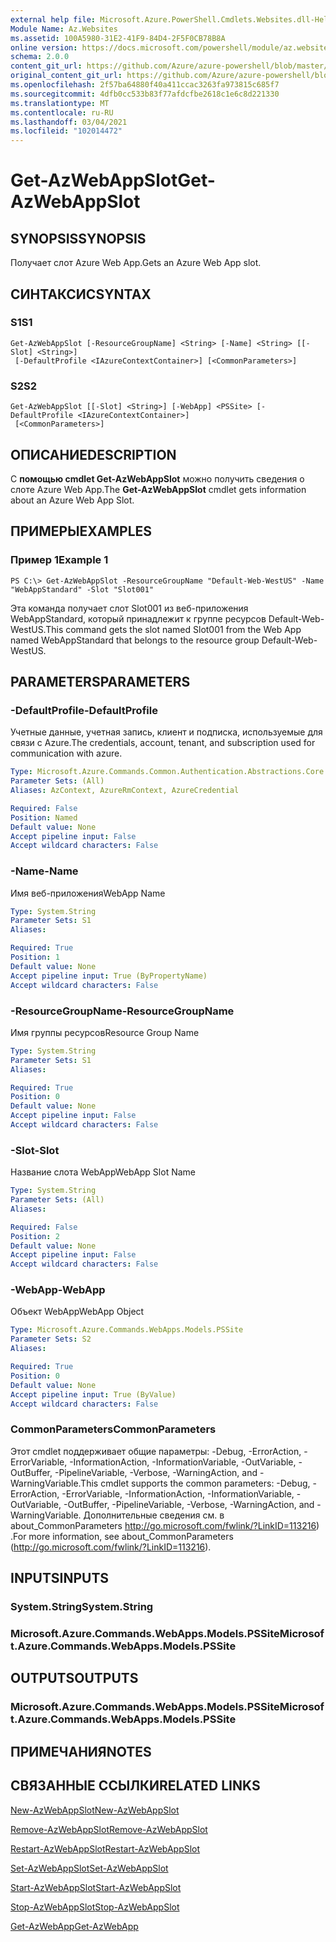 ```yaml
---
external help file: Microsoft.Azure.PowerShell.Cmdlets.Websites.dll-Help.xml
Module Name: Az.Websites
ms.assetid: 100A5980-31E2-41F9-84D4-2F5F0CB78B8A
online version: https://docs.microsoft.com/powershell/module/az.websites/get-azwebappslot
schema: 2.0.0
content_git_url: https://github.com/Azure/azure-powershell/blob/master/src/Websites/Websites/help/Get-AzWebAppSlot.md
original_content_git_url: https://github.com/Azure/azure-powershell/blob/master/src/Websites/Websites/help/Get-AzWebAppSlot.md
ms.openlocfilehash: 2f57ba64880f40a411ccac3263fa973815c685f7
ms.sourcegitcommit: 4dfb0cc533b83f77afdcfbe2618c1e6c8d221330
ms.translationtype: MT
ms.contentlocale: ru-RU
ms.lasthandoff: 03/04/2021
ms.locfileid: "102014472"
---
```

# <span data-ttu-id="3e39b-101">Get-AzWebAppSlot</span><span class="sxs-lookup"><span data-stu-id="3e39b-101">Get-AzWebAppSlot</span></span>

## <span data-ttu-id="3e39b-102">SYNOPSIS</span><span class="sxs-lookup"><span data-stu-id="3e39b-102">SYNOPSIS</span></span>
<span data-ttu-id="3e39b-103">Получает слот Azure Web App.</span><span class="sxs-lookup"><span data-stu-id="3e39b-103">Gets an Azure Web App slot.</span></span>

## <span data-ttu-id="3e39b-104">СИНТАКСИС</span><span class="sxs-lookup"><span data-stu-id="3e39b-104">SYNTAX</span></span>

### <span data-ttu-id="3e39b-105">S1</span><span class="sxs-lookup"><span data-stu-id="3e39b-105">S1</span></span>
```
Get-AzWebAppSlot [-ResourceGroupName] <String> [-Name] <String> [[-Slot] <String>]
 [-DefaultProfile <IAzureContextContainer>] [<CommonParameters>]
```

### <span data-ttu-id="3e39b-106">S2</span><span class="sxs-lookup"><span data-stu-id="3e39b-106">S2</span></span>
```
Get-AzWebAppSlot [[-Slot] <String>] [-WebApp] <PSSite> [-DefaultProfile <IAzureContextContainer>]
 [<CommonParameters>]
```

## <span data-ttu-id="3e39b-107">ОПИСАНИЕ</span><span class="sxs-lookup"><span data-stu-id="3e39b-107">DESCRIPTION</span></span>
<span data-ttu-id="3e39b-108">С **помощью cmdlet Get-AzWebAppSlot** можно получить сведения о слоте Azure Web App.</span><span class="sxs-lookup"><span data-stu-id="3e39b-108">The **Get-AzWebAppSlot** cmdlet gets information about an Azure Web App Slot.</span></span>

## <span data-ttu-id="3e39b-109">ПРИМЕРЫ</span><span class="sxs-lookup"><span data-stu-id="3e39b-109">EXAMPLES</span></span>

### <span data-ttu-id="3e39b-110">Пример 1</span><span class="sxs-lookup"><span data-stu-id="3e39b-110">Example 1</span></span>
```
PS C:\> Get-AzWebAppSlot -ResourceGroupName "Default-Web-WestUS" -Name "WebAppStandard" -Slot "Slot001"
```

<span data-ttu-id="3e39b-111">Эта команда получает слот Slot001 из веб-приложения WebAppStandard, который принадлежит к группе ресурсов Default-Web-WestUS.</span><span class="sxs-lookup"><span data-stu-id="3e39b-111">This command gets the slot named Slot001 from the Web App named WebAppStandard that belongs to the resource group Default-Web-WestUS.</span></span>

## <span data-ttu-id="3e39b-112">PARAMETERS</span><span class="sxs-lookup"><span data-stu-id="3e39b-112">PARAMETERS</span></span>

### <span data-ttu-id="3e39b-113">-DefaultProfile</span><span class="sxs-lookup"><span data-stu-id="3e39b-113">-DefaultProfile</span></span>
<span data-ttu-id="3e39b-114">Учетные данные, учетная запись, клиент и подписка, используемые для связи с Azure.</span><span class="sxs-lookup"><span data-stu-id="3e39b-114">The credentials, account, tenant, and subscription used for communication with azure.</span></span>

```yaml
Type: Microsoft.Azure.Commands.Common.Authentication.Abstractions.Core.IAzureContextContainer
Parameter Sets: (All)
Aliases: AzContext, AzureRmContext, AzureCredential

Required: False
Position: Named
Default value: None
Accept pipeline input: False
Accept wildcard characters: False
```

### <span data-ttu-id="3e39b-115">-Name</span><span class="sxs-lookup"><span data-stu-id="3e39b-115">-Name</span></span>
<span data-ttu-id="3e39b-116">Имя веб-приложения</span><span class="sxs-lookup"><span data-stu-id="3e39b-116">WebApp Name</span></span>

```yaml
Type: System.String
Parameter Sets: S1
Aliases:

Required: True
Position: 1
Default value: None
Accept pipeline input: True (ByPropertyName)
Accept wildcard characters: False
```

### <span data-ttu-id="3e39b-117">-ResourceGroupName</span><span class="sxs-lookup"><span data-stu-id="3e39b-117">-ResourceGroupName</span></span>
<span data-ttu-id="3e39b-118">Имя группы ресурсов</span><span class="sxs-lookup"><span data-stu-id="3e39b-118">Resource Group Name</span></span>

```yaml
Type: System.String
Parameter Sets: S1
Aliases:

Required: True
Position: 0
Default value: None
Accept pipeline input: False
Accept wildcard characters: False
```

### <span data-ttu-id="3e39b-119">-Slot</span><span class="sxs-lookup"><span data-stu-id="3e39b-119">-Slot</span></span>
<span data-ttu-id="3e39b-120">Название слота WebApp</span><span class="sxs-lookup"><span data-stu-id="3e39b-120">WebApp Slot Name</span></span>

```yaml
Type: System.String
Parameter Sets: (All)
Aliases:

Required: False
Position: 2
Default value: None
Accept pipeline input: False
Accept wildcard characters: False
```

### <span data-ttu-id="3e39b-121">-WebApp</span><span class="sxs-lookup"><span data-stu-id="3e39b-121">-WebApp</span></span>
<span data-ttu-id="3e39b-122">Объект WebApp</span><span class="sxs-lookup"><span data-stu-id="3e39b-122">WebApp Object</span></span>

```yaml
Type: Microsoft.Azure.Commands.WebApps.Models.PSSite
Parameter Sets: S2
Aliases:

Required: True
Position: 0
Default value: None
Accept pipeline input: True (ByValue)
Accept wildcard characters: False
```

### <span data-ttu-id="3e39b-123">CommonParameters</span><span class="sxs-lookup"><span data-stu-id="3e39b-123">CommonParameters</span></span>
<span data-ttu-id="3e39b-124">Этот cmdlet поддерживает общие параметры: -Debug, -ErrorAction, -ErrorVariable, -InformationAction, -InformationVariable, -OutVariable, -OutBuffer, -PipelineVariable, -Verbose, -WarningAction, and -WarningVariable.</span><span class="sxs-lookup"><span data-stu-id="3e39b-124">This cmdlet supports the common parameters: -Debug, -ErrorAction, -ErrorVariable, -InformationAction, -InformationVariable, -OutVariable, -OutBuffer, -PipelineVariable, -Verbose, -WarningAction, and -WarningVariable.</span></span> <span data-ttu-id="3e39b-125">Дополнительные сведения см. в about_CommonParameters http://go.microsoft.com/fwlink/?LinkID=113216) .</span><span class="sxs-lookup"><span data-stu-id="3e39b-125">For more information, see about_CommonParameters (http://go.microsoft.com/fwlink/?LinkID=113216).</span></span>

## <span data-ttu-id="3e39b-126">INPUTS</span><span class="sxs-lookup"><span data-stu-id="3e39b-126">INPUTS</span></span>

### <span data-ttu-id="3e39b-127">System.String</span><span class="sxs-lookup"><span data-stu-id="3e39b-127">System.String</span></span>

### <span data-ttu-id="3e39b-128">Microsoft.Azure.Commands.WebApps.Models.PSSite</span><span class="sxs-lookup"><span data-stu-id="3e39b-128">Microsoft.Azure.Commands.WebApps.Models.PSSite</span></span>

## <span data-ttu-id="3e39b-129">OUTPUTS</span><span class="sxs-lookup"><span data-stu-id="3e39b-129">OUTPUTS</span></span>

### <span data-ttu-id="3e39b-130">Microsoft.Azure.Commands.WebApps.Models.PSSite</span><span class="sxs-lookup"><span data-stu-id="3e39b-130">Microsoft.Azure.Commands.WebApps.Models.PSSite</span></span>

## <span data-ttu-id="3e39b-131">ПРИМЕЧАНИЯ</span><span class="sxs-lookup"><span data-stu-id="3e39b-131">NOTES</span></span>

## <span data-ttu-id="3e39b-132">СВЯЗАННЫЕ ССЫЛКИ</span><span class="sxs-lookup"><span data-stu-id="3e39b-132">RELATED LINKS</span></span>

[<span data-ttu-id="3e39b-133">New-AzWebAppSlot</span><span class="sxs-lookup"><span data-stu-id="3e39b-133">New-AzWebAppSlot</span></span>](./New-AzWebAppSlot.md)

[<span data-ttu-id="3e39b-134">Remove-AzWebAppSlot</span><span class="sxs-lookup"><span data-stu-id="3e39b-134">Remove-AzWebAppSlot</span></span>](./Remove-AzWebAppSlot.md)

[<span data-ttu-id="3e39b-135">Restart-AzWebAppSlot</span><span class="sxs-lookup"><span data-stu-id="3e39b-135">Restart-AzWebAppSlot</span></span>](./Restart-AzWebAppSlot.md)

[<span data-ttu-id="3e39b-136">Set-AzWebAppSlot</span><span class="sxs-lookup"><span data-stu-id="3e39b-136">Set-AzWebAppSlot</span></span>](./Set-AzWebAppSlot.md)

[<span data-ttu-id="3e39b-137">Start-AzWebAppSlot</span><span class="sxs-lookup"><span data-stu-id="3e39b-137">Start-AzWebAppSlot</span></span>](./Start-AzWebAppSlot.md)

[<span data-ttu-id="3e39b-138">Stop-AzWebAppSlot</span><span class="sxs-lookup"><span data-stu-id="3e39b-138">Stop-AzWebAppSlot</span></span>](./Stop-AzWebAppSlot.md)

[<span data-ttu-id="3e39b-139">Get-AzWebApp</span><span class="sxs-lookup"><span data-stu-id="3e39b-139">Get-AzWebApp</span></span>](./Get-AzWebApp.md)
